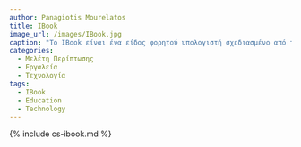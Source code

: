 ```yaml
---
author: Panagiotis Mourelatos
title: IBook
image_url: /images/IBook.jpg
caption: "To IBook είναι ένα είδος φορητού υπολογιστή σχεδιασμένο από την Apple που κυκλοφόρησε το 1999. Αξιοσημείωτη ήταν πως θεωρείται ο πρώτος πολύ διαδεδομένος υπολογιστής με πρόσβαση σε ενσωματωμένη ασύρματη δικτύωση, κάτι που τα μετέπειτα χρόνια έγινε πιο κοινή και διαδεδομένη πρακτική. "  
categories:
  - Μελέτη Περίπτωσης
  - Εργαλεία
  - Τεχνολογία
tags:
  - IBook
  - Education
  - Technology 
---
```


{% include cs-ibook.md %}
